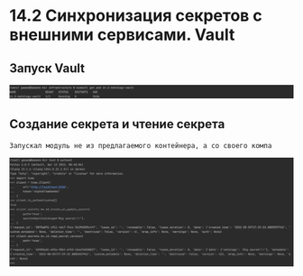 # 14.2 Синхронизация секретов с внешними сервисами. Vault

## Запуск Vault <br>
   <kbd> 
      <img src="https://github.com/Gasan66/devops-netology/blob/main/14.2/1.png" alt="start vault"
      title="start vault"/> 
   </kbd>

## Создание секрета и чтение секрета <br>
    Запускал модуль не из предлагаемого контейнера, а со своего компа
   <kbd> 
      <img src="https://github.com/Gasan66/devops-netology/blob/main/14.2/2.png" alt="create and read secret"
      title="create and read secret"/> 
   </kbd>